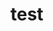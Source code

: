  # test   
     
      
           
          
               
                 
         
          
    
          
   
    
    
